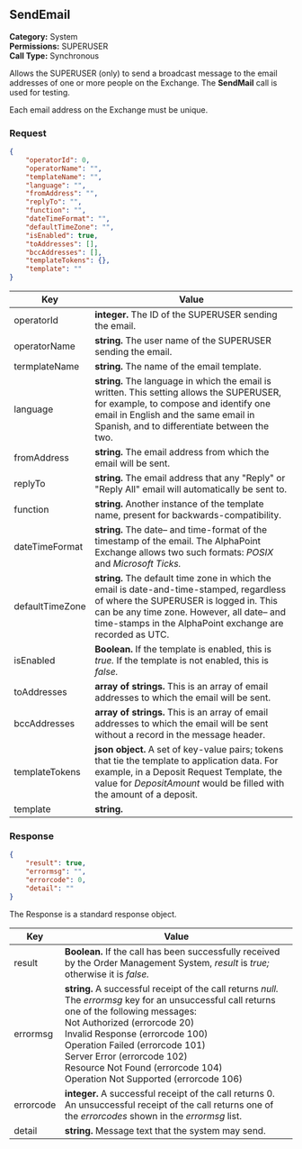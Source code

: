 ## SendEmail

**Category:** System<br />**Permissions:** SUPERUSER<br />**Call Type:** Synchronous

Allows the SUPERUSER (only) to send a broadcast message to the email addresses of one or more people on the Exchange. The **SendMail** call is used for testing.

Each email address on the Exchange must be unique.

### Request

```json
{
    "operatorId": 0,
    "operatorName": "",
    "templateName": "",
    "language": "",
    "fromAddress": "",
    "replyTo": "",
    "function": "",
    "dateTimeFormat": "",
    "defaultTimeZone": "",
    "isEnabled": true,
    "toAddresses": [],
    "bccAddresses": [],
    "templateTokens": {},
    "template": ""
}
```

| Key             | Value                                                        |
| --------------- | ------------------------------------------------------------ |
| operatorId      | **integer.** The ID of the SUPERUSER sending the email.      |
| operatorName    | **string.** The user name of the SUPERUSER sending the email. |
| termplateName   | **string.** The name of the email template.                  |
| language        | **string.** The language in which the email is written. This setting allows the SUPERUSER, for example, to compose and identify one email in English and the same email in Spanish, and to differentiate between the two. |
| fromAddress     | **string.** The email address from which the email will be sent. |
| replyTo         | **string.** The email address that any "Reply" or "Reply All" email will automatically be sent to. |
| function        | **string.** Another instance of the template name, present for backwards-compatibility. |
| dateTimeFormat  | **string.** The date&ndash; and time-format of the timestamp of the email. The AlphaPoint Exchange allows two such formats: *POSIX* and *Microsoft Ticks.* |
| defaultTimeZone | **string.** The default time zone in which the email is date-and-time-stamped, regardless of where the SUPERUSER is logged in. This can be any time zone. However, all date&ndash; and time-stamps in the AlphaPoint exchange are recorded as UTC. |
| isEnabled       | **Boolean.** If the template is enabled, this is *true.* If the template is not enabled, this is *false.* |
| toAddresses     | **array of strings.** This is an array of email addresses to which the email will be sent. |
| bccAddresses    | **array of strings.** This is an array of email addresses to which the email will be sent without a record in the message header. |
| templateTokens  | **json object.** A set of key-value pairs; tokens that tie the template to application data. For example, in a Deposit Request Template, the value for *DepositAmount* would be filled with the amount of a deposit. |
| template        | **string.**                                                  |

### Response

```json
{
    "result": true,
    "errormsg": "",
    "errorcode": 0,
    "detail": ""
}
```
The Response is a standard response object.

| Key       | Value                                                        |
| --------- | ------------------------------------------------------------ |
| result    | **Boolean.** If the call has been successfully received by the Order Management System, *result* is *true;* otherwise it is *false.* |
| errormsg  | **string.** A successful receipt of the call returns *null.* The *errormsg* key for an unsuccessful call returns one of the following messages:<br />Not Authorized (errorcode 20)<br />Invalid Response (errorcode 100)<br />Operation Failed (errorcode 101)<br />Server Error (errorcode 102)<br />Resource Not Found (errorcode 104)<br />Operation Not Supported (errorcode 106) |
| errorcode | **integer.** A successful receipt of the call returns 0. An unsuccessful receipt of the call returns one of the *errorcodes* shown in the *errormsg* list. |
| detail    | **string.** Message text that the system may send.           |


